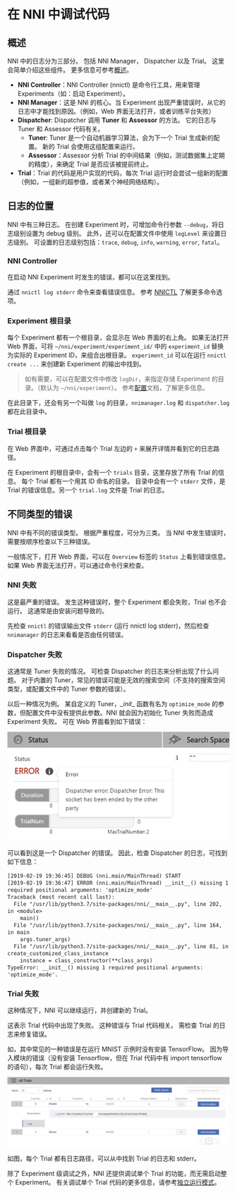 # **在 NNI 中调试代码**

## 概述

NNI 中的日志分为三部分。 包括 NNI Manager， Dispatcher 以及 Trial。 这里会简单介绍这些组件。 更多信息可参考[概述](../Overview.md)。

- **NNI Controller**：NNI Controller (nnictl) 是命令行工具，用来管理 Experiments（如：启动 Experiment）。
- **NNI Manager**：这是 NNI 的核心。当 Experiment 出现严重错误时，从它的日志中才能找到原因。（例如，Web 界面无法打开，或者训练平台失败）
- **Dispatcher**: Dispatcher 调用 **Tuner** 和 **Assessor** 的方法。 它的日志与 Tuner 和 Assessor 代码有关。 
    - **Tuner**: Tuner 是一个自动机器学习算法，会为下一个 Trial 生成新的配置。 新的 Trial 会使用这组配置来运行。
    - **Assessor**：Assessor 分析 Trial 的中间结果（例如，测试数据集上定期的精度），来确定 Trial 是否应该被提前终止。
- **Trial**：Trial 的代码是用户实现的代码，每次 Trial 运行时会尝试一组新的配置（例如，一组新的超参值，或者某个神经网络结构）。

## 日志的位置

NNI 中有三种日志。 在创建 Experiment 时，可增加命令行参数 `--debug`，将日志级别设置为 debug 级别。 此外，还可以在配置文件中使用 `logLevel` 来设置日志级别。 可设置的日志级别包括：`trace`, `debug`, `info`, `warning`, `error`, `fatal`。

### NNI Controller

在启动 NNI Experiment 时发生的错误，都可以在这里找到。

通过 `nnictl log stderr` 命令来查看错误信息。 参考 [NNICTL](Nnictl.md) 了解更多命令选项。

### Experiment 根目录

每个 Experiment 都有一个根目录，会显示在 Web 界面的右上角。 如果无法打开 Web 界面，可将 `~/nni/experiment/experiment_id/` 中的 `experiment_id` 替换为实际的 Experiment ID，来组合出根目录。 `experiment_id` 可以在运行 `nnictl create ...` 来创建新 Experiment 的输出中找到。

> 如有需要，可以在配置文件中修改 `logDir`，来指定存储 Experiment 的目录。（默认为 `~/nni/experiment`）。 参考[配置](ExperimentConfig.md)文档，了解更多信息。

在此目录下，还会有另一个叫做 `log` 的目录，`nnimanager.log` 和 `dispatcher.log` 都在此目录中。

### Trial 根目录

在 Web 界面中，可通过点击每个 Trial 左边的 `+` 来展开详情并看到它的日志路径。

在 Experiment 的根目录中，会有一个 `trials` 目录，这里存放了所有 Trial 的信息。 每个 Trial 都有一个用其 ID 命名的目录。 目录中会有一个 `stderr` 文件，是 Trial 的错误信息。另一个 `trial.log` 文件是 Trial 的日志。

## 不同类型的错误

NNI 中有不同的错误类型。 根据严重程度，可分为三类。 当 NNI 中发生错误时，需要按顺序检查以下三种错误。

一般情况下，打开 Web 界面，可以在 `Overview` 标签的 `Status` 上看到错误信息。 如果 Web 界面无法打开，可以通过命令行来检查。

### **NNI** 失败

这是最严重的错误。 发生这种错误时，整个 Experiment 都会失败，Trial 也不会运行。 这通常是由安装问题导致的。

先检查 `nnictl` 的错误输出文件 `stderr` (运行 nnictl log stderr)，然后检查 `nnimanager` 的日志来看看是否由任何错误。

### **Dispatcher** 失败

这通常是 Tuner 失败的情况。 可检查 Dispatcher 的日志来分析出现了什么问题。 对于内置的 Tuner，常见的错误可能是无效的搜索空间（不支持的搜索空间类型，或配置文件中的 Tuner 参数的错误）。

以后一种情况为例。 某自定义的 Tuner，*\_init*\_ 函数有名为 `optimize_mode` 的参数，但配置文件中没有提供此参数。NNI 就会因为初始化 Tuner 失败而造成 Experiment 失败。 可在 Web 界面看到如下错误：

![](../../img/dispatcher_error.jpg)

可以看到这是一个 Dispatcher 的错误。 因此，检查 Dispatcher 的日志，可找到如下信息：

    [2019-02-19 19:36:45] DEBUG (nni.main/MainThread) START
    [2019-02-19 19:36:47] ERROR (nni.main/MainThread) __init__() missing 1 required positional arguments: 'optimize_mode'
    Traceback (most recent call last):
      File "/usr/lib/python3.7/site-packages/nni/__main__.py", line 202, in <module>
        main()
      File "/usr/lib/python3.7/site-packages/nni/__main__.py", line 164, in main
        args.tuner_args)
      File "/usr/lib/python3.7/site-packages/nni/__main__.py", line 81, in create_customized_class_instance
        instance = class_constructor(**class_args)
    TypeError: __init__() missing 1 required positional arguments: 'optimize_mode'.
    

### **Trial** 失败

这种情况下，NNI 可以继续运行，并创建新的 Trial。

这表示 Trial 代码中出现了失败。 这种错误与 Trial 代码相关。 需检查 Trial 的日志来修复错误。

如，其中常见的一种错误是在运行 MNIST 示例时没有安装 TensorFlow。 因为导入模块的错误（没有安装 Tensorflow，但在 Trial 代码中有 import tensorflow 的语句），每次 Trial 都会运行失败。

![](../../img/trial_error.jpg)

如图，每个 Trial 都有日志路径，可以从中找到 Trial 的日志和 stderr。

除了 Experiment 级调试之外，NNI 还提供调试单个 Trial 的功能，而无需启动整个 Experiment。 有关调试单个 Trial 代码的更多信息，请参考[独立运行模式](../TrialExample/Trials#用于调试的独立模式)。